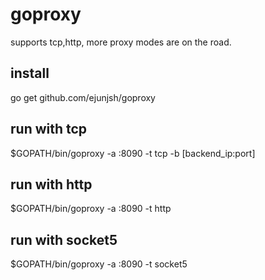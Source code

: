 # goproxy
supports tcp,http, more proxy modes are on the road.

## install
go get github.com/ejunjsh/goproxy


## run with tcp
$GOPATH/bin/goproxy -a :8090 -t tcp -b [backend_ip:port]

## run with http
$GOPATH/bin/goproxy -a :8090 -t http

## run with socket5
$GOPATH/bin/goproxy -a :8090 -t socket5